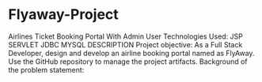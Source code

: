 # Flyaway-Project
Airlines Ticket Booking Portal With Admin User Technologies Used:   JSP   SERVLET   JDBC   MYSQL      DESCRIPTION  Project objective:   As a Full Stack Developer, design and develop an airline booking portal named as FlyAway. Use the GitHub repository to manage the project artifacts.      Background of the problem statement:
